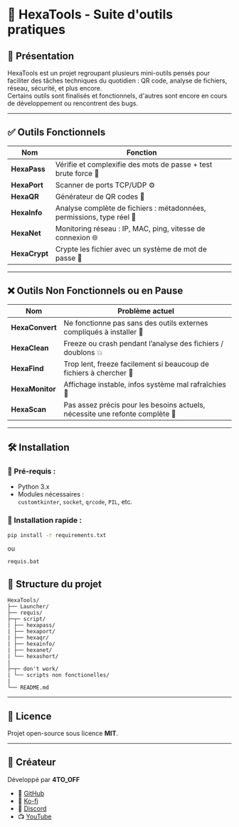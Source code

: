 # 🧰 HexaTools - Suite d'outils pratiques

## 📌 Présentation
HexaTools est un projet regroupant plusieurs mini-outils pensés pour faciliter des tâches techniques du quotidien : QR code, analyse de fichiers, réseau, sécurité, et plus encore.  
Certains outils sont finalisés et fonctionnels, d'autres sont encore en cours de développement ou rencontrent des bugs.

---

## ✅ Outils Fonctionnels

| **Nom**       | **Fonction**                                                                 |
|---------------|-------------------------------------------------------------------------------|
| **HexaPass**  | Vérifie et complexifie des mots de passe + test brute force 📛               |
| **HexaPort**  | Scanner de ports TCP/UDP ⚙️                                                 |
| **HexaQR**    | Générateur de QR codes 🔳                                                    |
| **HexaInfo**  | Analyse complète de fichiers : métadonnées, permissions, type réel 📂        |
| **HexaNet**   | Monitoring réseau : IP, MAC, ping, vitesse de connexion 🌐                   |
| **HexaCrypt** | Crypte les fichier avec un système de mot de passe 🔐                        |

---

## ❌ Outils Non Fonctionnels ou en Pause

| **Nom**         | **Problème actuel**                                                                           |
|-----------------|-----------------------------------------------------------------------------------------------|
| **HexaConvert** | Ne fonctionne pas sans des outils externes compliqués à installer 🔧                          |
| **HexaClean**   | Freeze ou crash pendant l’analyse des fichiers / doublons 💥                                  |
| **HexaFind**    | Trop lent, freeze facilement si beaucoup de fichiers à chercher 🐢                            |
| **HexaMonitor** | Affichage instable, infos système mal rafraîchies 🧯                                           |
| **HexaScan**    | Pas assez précis pour les besoins actuels, nécessite une refonte complète 🔬                  |

---

## 🛠 Installation

### 📎 Pré-requis :
- Python 3.x
- Modules nécessaires :  
  `customtkinter`, `socket`, `qrcode`, `PIL`, etc.

### 🔧 Installation rapide :
```bash
pip install -r requirements.txt
```
ou 

```bash
requis.bat
```

## 📂 Structure du projet

```
HexaTools/
├── Launcher/
├── requis/
├─┬─ script/
| ├── hexapass/
| ├── hexaport/
| ├── hexaqr/
| ├── hexainfo/
| ├── hexanet/
| └── hexashort/
|
├─┬─ don't work/
| └── scripts non fonctionelles/
|
└── README.md
```

---

## 📄 Licence
Projet open-source sous licence **MIT**.

---

## 👤 Créateur
Développé par **4TO_OFF**

- 🔗 [GitHub](https://github.com/4TO-OFF)
- 💙 [Ko-fi](https://ko-fi.com/4to_off)
- 💬 [Discord](https://discord.gg/WpwYCyWsxN)
- 📺 [YouTube](http://www.youtube.com/@4TO_OFF)
